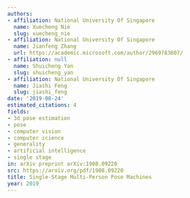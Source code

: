 ```yaml
---
authors:
- affiliation: National University Of Singapore
  name: Xuecheng Nie
  slug: xuecheng_nie
- affiliation: National University Of Singapore
  name: Jianfeng Zhang
  url: https://academic.microsoft.com/author/2969783607/
- affiliation: null
  name: Shuicheng Yan
  slug: shuicheng_yan
- affiliation: National University Of Singapore
  name: Jiashi Feng
  slug: jiashi_feng
date: '2019-08-24'
estimated_citations: 4
fields:
- 3d pose estimation
- pose
- computer vision
- computer science
- generality
- artificial intelligence
- single stage
in: arXiv preprint arXiv:1908.09220
src: https://arxiv.org/pdf/1908.09220
title: Single-Stage Multi-Person Pose Machines
year: 2019
---
```

